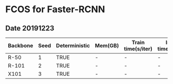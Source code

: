 # FCOS for Faster-RCNN

## Date 20191223

| Backbone | Seed | Deterministic | Mem(GB) | Train time(s/iter) | Inf time(fps) | box AP |
|----------|------|---------------|---------|--------------------|---------------|--------|
| R-50     | 1    | TRUE          | -       | -                  | -             | 64.55  |
| R-101    | 2    | TRUE          | -       | -                  | -             | 69.82  |
| X101     | 3    | TRUE          | -       | -                  | -             | 60.37  |

